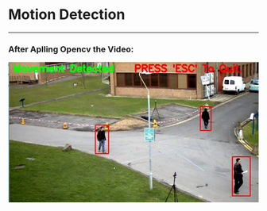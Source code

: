 # Motion Detection

- - - - 
### After Aplling Opencv the Video:
![](https://github.com/SohelRaja/Python-Projects/blob/master/Motion%20Detection/Snapshot/pic.JPG)
